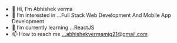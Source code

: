 - 👋 Hi, I’m Abhishek verma
- 👀 I’m interested in ...Full Stack Web Development And Mobile App Development
- 🌱 I’m currently learning ...ReactJS
- 📫 How to reach me ...abhishekvermamig21@gmail.com

<!---
Abhishekverma23797/Abhishekverma23797 is a ✨ special ✨ repository because its `README.md` (this file) appears on your GitHub profile.
You can click the Preview link to take a look at your changes.
--->
